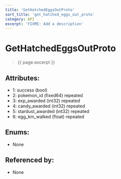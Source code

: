 ```yaml
---
title: 'GetHatchedEggsOutProto'
sort_title: 'get_hatched_eggs_out_proto'
category: API
excerpt: 'FIXME: Add a description'
---
```


[comment]: <> (THIS PART IS GENERATED - AKA DON'T EDIT THIS PART MANUALLY)

# GetHatchedEggsOutProto

> {{ page.excerpt }}

## Attributes:

- 1: success (bool)
- 2: pokemon_id (fixed64) repeated
- 3: exp_awarded (int32) repeated
- 4: candy_awarded (int32) repeated
- 5: stardust_awarded (int32) repeated
- 6: egg_km_walked (float) repeated

## Enums:

- None

## Referenced by:

- None

[comment]: <> (YOU CAN EDIT AFTER THIS)
